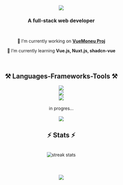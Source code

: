 <h1 align="center">
    <img src="https://readme-typing-svg.herokuapp.com/?font=Pixelify+Sans&size=35&color=19AE00FF&center=true&vCenter=true&width=500&height=70&duration=4000&lines=Iri,+this+is+.+.+.;" />
</h1>

<h3 align="center">A full-stack web developer</h3>

<br/>
<div align="center">
  
 🔭 I’m currently working on **[VueMoneu Proj](https://github.com/iriiv/vue-money)**
 
 🌱 I’m currently learning **Vue.js, Nuxt.js, shadcn-vue**
</div>
<br/>

<h2 align="center">⚒️ Languages-Frameworks-Tools ⚒️</h2>

<div align="center">
    <img src="https://skillicons.dev/icons?i=react,angular" /><br>
    <img src="https://skillicons.dev/icons?i=nodejs,javascript,typescript,html,css,graphql" /><br>
    <img src="https://skillicons.dev/icons?i=npm,docker,vscode,cs,dotnet,idea,postman" /><br>
    <br/>
    in progres...<br/>
    <br/>
    <img src="https://skillicons.dev/icons?i=vue,nuxt" /><br>
</div>

<h2 align="center">⚡ Stats ⚡</h2>
<br>
<div align=center>
  <img src="https://github-readme-stats.vercel.app/api/top-langs/?username=iriiv&layout=compact&theme=react"  align="center" alt="streak stats"/>
</div>
<br>

<h1 align="center">
    <img src="https://readme-typing-svg.herokuapp.com/?font=Pixelify+Sans&size=35&center=true&vCenter=true&width=500&color=19AE00FF&height=70&duration=4000&lines=Touch+some+grass!" />
</h1>

